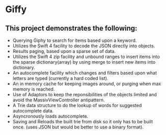 # Giffy

## This project demonstrates the following:

- Querying Giphy to search for items based upon a keyword.
- Utilizes the Swift 4 facility to decode the JSON directly into objects.
- Results paging, based upon a sparse set of data.
- Utilizes the Swift 4 zip facility and unbound ranges to insert items into the sparse dictionary(array) by using merge to insert new items into dictionary.
- An autocomplete facility which changes and filters based upon what letters are typed (currently a hard coded list).   
-  An in memory cache for keeping images around, or purging when max memory is reached.
- Use of Adaptors to keep the reponsibilities of the objects limited and avoid the MassivViewController antipattern.
- A Trie data structure to do the lookup of words for suggested autocomplete data.
- Asyncronously loads autocomplete.
- Saving and Reloads the built trie from disk so it only has to be built once. (uses JSON but would be better to use a binary format).


